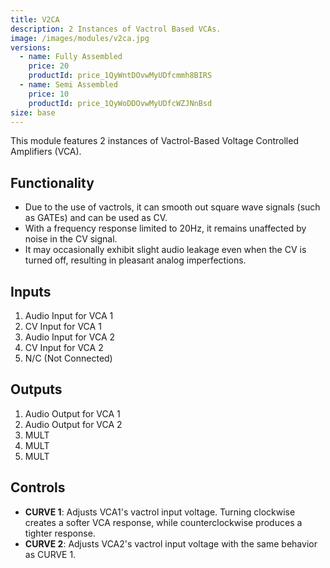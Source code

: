 ```yaml
---
title: V2CA
description: 2 Instances of Vactrol Based VCAs.
image: /images/modules/v2ca.jpg
versions:
  - name: Fully Assembled
    price: 20
    productId: price_1QyWntDOvwMyUDfcmmh8BIRS
  - name: Semi Assembled
    price: 10
    productId: price_1QyWoDDOvwMyUDfcWZJNnBsd
size: base
---
```


This module features 2 instances of Vactrol-Based Voltage Controlled Amplifiers (VCA).

## Functionality

* Due to the use of vactrols, it can smooth out square wave signals (such as GATEs) and can be used as CV.
* With a frequency response limited to 20Hz, it remains unaffected by noise in the CV signal.
* It may occasionally exhibit slight audio leakage even when the CV is turned off, resulting in pleasant analog imperfections.

## Inputs

1. Audio Input for VCA 1
2. CV Input for VCA 1
3. Audio Input for VCA 2
4. CV Input for VCA 2
5. N/C (Not Connected)

## Outputs

1. Audio Output for VCA 1
2. Audio Output for VCA 2
3. MULT
4. MULT
5. MULT

## Controls

* **CURVE 1**: Adjusts VCA1's vactrol input voltage. Turning clockwise creates a softer VCA response, while counterclockwise produces a tighter response.
* **CURVE 2**: Adjusts VCA2's vactrol input voltage with the same behavior as CURVE 1.

